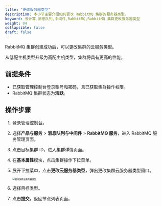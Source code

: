 ```yaml
---
title: "更改服务器类型"
description: 本小节主要介绍如何更改 RabbitMQ 集群的服务器类型。 
keyword: 云计算,消息队列,中间件,RabbitMQ,RabbitMQ 集群更改服务器类型
weight: 04
collapsible: false
draft: false
---
```


RabbitMQ 集群创建成功后，可以更改集群的云服务类型。

从低配主机类型升级为高配主机类型，集群将具有更高的性能。

## 前提条件

- 已获取管理控制台登录账号和密码，且已获取集群操作权限。
- RabbitMQ 集群状态为**活跃**。

## 操作步骤

1. 登录管理控制台。
2. 选择**产品与服务** > **消息队列与中间件** > **RabbitMQ 服务**，进入 RabbitMQ 服务管理页面。
3. 点击目标集群 ID，进入集群详情页面。
4. 在**基本属性**模块，点击集群操作下拉菜单。
5. 展开下拉菜单，点击**更改云服务器类型**，弹出更改集群云服务器类型窗口。
   
   <img src="/middware/rabbitmq/_images/switch_node_mode.png" alt="更改集群云服务器类型" style="zoom:50%;" />

6. 选择目标类型。
7. 点击**提交**，返回节点列表页面。
